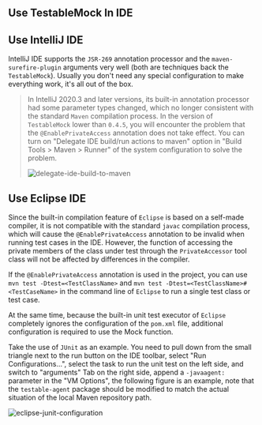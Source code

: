 Use TestableMock In IDE
---

## Use IntelliJ IDE

IntelliJ IDE supports the `JSR-269` annotation processor and the `maven-surefire-plugin` arguments very well (both are techniques back the `TestableMock`). Usually you don't need any special configuration to make everything work, it's all out of the box.

> In IntelliJ 2020.3 and later versions, its built-in annotation processor had some parameter types changed, which no longer consistent with the standard `Maven` compilation process. In the version of `TestableMock` lower than `0.4.5`, you will encounter the problem that the `@EnablePrivateAccess` annotation does not take effect. You can turn on "Delegate IDE build/run actions to maven" option in "Build Tools > Maven > Runner" of the system configuration to solve the problem.
> 
> ![delegate-ide-build-to-maven](https://testable-code.oss-cn-beijing.aliyuncs.com/delegate-ide-build-to-maven.png)

## Use Eclipse IDE

Since the built-in compilation feature of `Eclipse` is based on a self-made compiler, it is not compatible with the standard `javac` compilation process, which will cause the `@EnablePrivateAccess` annotation to be invalid when running test cases in the IDE. However, the function of accessing the private members of the class under test through the `PrivateAccessor` tool class will not be affected by differences in the compiler.

If the `@EnablePrivateAccess` annotation is used in the project, you can use `mvn test -Dtest=<TestClassName>` and `mvn test -Dtest=<TestClassName>#<TestCaseName>` in the command line of `Eclipse` to run a single test class or test case.

At the same time, because the built-in unit test executor of `Eclipse` completely ignores the configuration of the `pom.xml` file, additional configuration is required to use the Mock function.

Take the use of `JUnit` as an example. You need to pull down from the small triangle next to the run button on the IDE toolbar, select "Run Configurations...", select the task to run the unit test on the left side, and switch to "arguments" Tab on the right side, append a `-javaagent:` parameter in the "VM Options", the following figure is an example, note that the `testable-agent` package should be modified to match the actual situation of the local Maven repository path.

![eclipse-junit-configuration](https://testable-code.oss-cn-beijing.aliyuncs.com/eclipse-junit-configuration.png)
